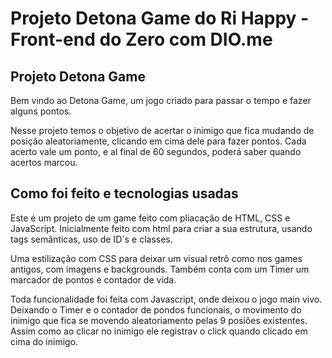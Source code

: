# Projeto Detona Game do Ri Happy - Front-end do Zero com DIO.me

## Projeto Detona Game
Bem vindo ao Detona Game, um jogo criado para passar o tempo e fazer alguns pontos. 

Nesse projeto temos o objetivo de acertar o inimigo que fica mudando de posição aleatoriamente, clicando em cima dele para fazer pontos.
Cada acerto vale um ponto, e al final de 60 segundos, poderá saber quando acertos marcou.  

## Como foi feito e tecnologias usadas

Este é um projeto de um game feito com pliacação de HTML, CSS e JavaScript.
Inicialmente feito com html para criar a sua estrutura, usando tags semânticas, uso de ID´s e classes. 

Uma estilização com CSS para deixar um visual retrô como nos games antigos, com imagens e backgrounds.
Também conta com um Timer um marcador de pontos e contador de vida.

Toda funcionalidade foi feita com Javascript, onde deixou o jogo main vivo. 
Deixando o Timer e o contador de pondos funcionais, o movimento do inimigo que fica se movendo aleatoriamento pelas 9 posiões existentes.
Assim como ao clicar no inimigo ele registrav o click quando clicado em cima do inimigo.



